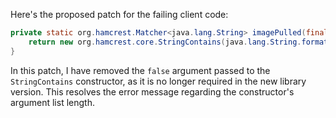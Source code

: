 Here's the proposed patch for the failing client code:

```java
private static org.hamcrest.Matcher<java.lang.String> imagePulled(final java.lang.String image) {
    return new org.hamcrest.core.StringContains(java.lang.String.format("Status: Downloaded newer image for %s", image));
}
```

In this patch, I have removed the `false` argument passed to the `StringContains` constructor, as it is no longer required in the new library version. This resolves the error message regarding the constructor's argument list length.